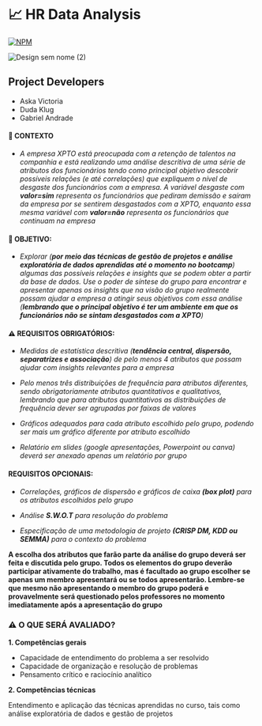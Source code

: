 # 📈 HR Data Analysis

[![NPM](https://img.shields.io/npm/l/react)](https://github.com/GaabrielCoosta/Changelle_HandTalk/blob/main/LICENSE)

![Design sem nome (2)](https://github.com/GaabrielCoosta/SoulCode/assets/108695592/e93df3c2-3724-40d9-840c-451c683d9229)

## Project Developers
  - Aska Victoria
  - Duda Klug
  - Gabriel Andrade

#### 📌 CONTEXTO

- *A empresa XPTO está preocupada com a retenção de talentos na companhia e está realizando uma análise descritiva de uma série de atributos dos funcionários tendo como principal objetivo descobrir possíveis relações (e até correlações) que expliquem o nível de desgaste dos funcionários com a empresa. A variável desgaste com **valor=sim** representa os funcionários que pediram demissão e saíram da empresa por se sentirem desgastados com a XPTO, enquanto essa mesma variável com **valor=não** representa os funcionários que continuam na empresa*

#### 📌 OBJETIVO:

- *Explorar (**por meio das técnicas de gestão de projetos e análise exploratória de dados aprendidas até o momento no bootcamp**) algumas das possíveis relações e insights que se podem obter a partir da base de dados. Use o poder de síntese do grupo para encontrar e apresentar apenas os insights que na visão do grupo realmente possam ajudar a empresa a atingir seus objetivos com essa análise (**lembrando que o principal objetivo é ter um ambiente em que os funcionários não se sintam desgastados com a XPTO**)*

#### ⚠️ REQUISITOS OBRIGATÓRIOS:
     
- *Medidas de estatística descritiva (**tendência central, dispersão, separatrizes e associação**) de pelo menos 4 atributos que possam ajudar com insights relevantes para a empresa*
    
- *Pelo menos três distribuições de frequência para atributos diferentes, sendo obrigatoriamente atributos quantitativos e qualitativos, lembrando que para atributos quantitativos as distribuições de frequência dever ser agrupadas por faixas de valores*

- *Gráficos adequados para cada atributo escolhido pelo grupo, podendo ser mais um gráfico diferente por atributo escolhido*

- *Relatório em slides (google apresentações, Powerpoint ou canva) deverá ser anexado apenas um relatório por grupo*

####  REQUISITOS OPCIONAIS:
  
- *Correlações, gráficos de dispersão e gráficos de caixa **(box plot)** para os atributos escolhidos pelo grupo*
 
- *Análise **S.W.O.T** para resolução do problema*

- *Especificação de uma metodologia de projeto **(CRISP DM, KDD ou SEMMA)** para o contexto do problema*


**A escolha dos atributos que farão parte da análise do grupo deverá ser feita e discutida pelo grupo. Todos os elementos do grupo deverão participar ativamente do trabalho, mas é facultado ao grupo escolher se apenas um membro apresentará ou se todos apresentarão. Lembre-se que mesmo não apresentando o membro do grupo poderá e provavelmente será questionado pelos professores no momento imediatamente após a apresentação do grupo**


### ⚠️ O QUE SERÁ AVALIADO?

**1. Competências gerais**
    
- Capacidade de entendimento do problema a ser resolvido
- Capacidade de organização e resolução de problemas
- Pensamento crítico e raciocínio analítico


**2. Competências técnicas**
    
Entendimento e aplicação das técnicas aprendidas no curso, tais como análise exploratória de dados e gestão de projetos


